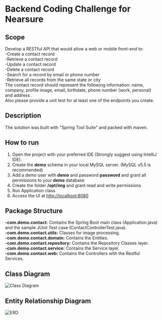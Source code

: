 # Backend Coding Challenge for Nearsure 

## Scope
Develop a RESTful API that would allow a web or mobile front-end to:  
-Create a contact record  
-Retrieve a contact record  
-Update a contact record  
-Delete a contact record  
-Search for a record by email or phone number  
-Retrieve all records from the same state or city  
The contact record should represent the following information: name, company, profile image, email, birthdate, phone number (work, personal) and address .  
Also please provide a unit test for at least one of the endpoints you create.  

## Description

The solution was built with "Spring Tool Suite" and packed with maven.

## How to run
1) Open the project with your preferred IDE (Strongly suggest using IntelliJ IDE).
2) Create the **demo** schema in your local MySQL server. (MySQL v5.5 is recommended)
3) Add a demo user with **demo** and password **password** and grant all permissions to your **demo** database
4) Create the folder **/opt/img** and grant read and write permissions
5) Run Application class
6) Access the UI at [http://localhost:8080](http://localhost:8080)

## Package Structure
**-com.demo.contact:** Contains the Spring Boot main class (Application.java) and the sample JUnit Test case (ContactControllerTest.java).  
**-com.demo.contact.utils:** Classes for image processing.  
**-com.demo.contact.domain:** Contains the Entities.   
**-com.demo.contact.repository:** Contains the Repository Classes layer.  
**-com.demo.contact.service:** Contains the Service layer.  
**-com.demo.contact.web:** Contains the Controllers with the Restful Services.

## Class Diagram  
![Class Diagram](https://i.imgur.com/jQ3zazu.png)  

## Entity Relationship Diagram  
![ERD](https://i.imgur.com/YMEcBxP.png)